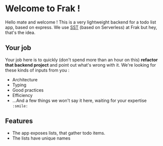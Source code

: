 # Welcome to Frak !

Hello mate and welcome ! This is a very lightweight backend for a todo list app, based on express. We use [SST](https://sst.dev/) (based on Serverless) at Frak but hey, that's the idea.

## Your job
Your job here is to quickly (don't spend more than an hour on this) **refactor that backend project** and point out what's wrong with it. We're looking for these kinds of inputs from you :
* Architecture
* Typing
* Good practices
* Efficiency
* ...And a few things we won't say it here, waiting for your expertise `:smile:`

## Features
* The app exposes lists, that gather todo items.
* The lists have unique names


